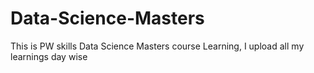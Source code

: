 # Data-Science-Masters
This is PW skills Data Science Masters course Learning, I upload all my learnings day wise
